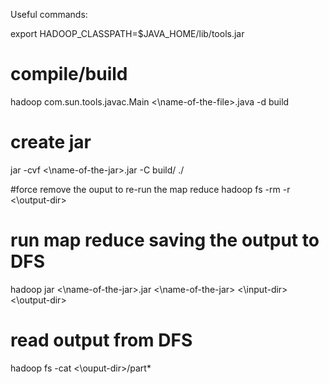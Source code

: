 Useful commands:

export HADOOP_CLASSPATH=$JAVA_HOME/lib/tools.jar

# compile/build
hadoop com.sun.tools.javac.Main <\name-of-the-file>.java -d build

# create jar
jar -cvf <\name-of-the-jar>.jar -C build/ ./

#force remove the ouput to re-run the map reduce
hadoop fs -rm -r <\output-dir>

# run map reduce saving the output to DFS
hadoop jar <\name-of-the-jar>.jar <\name-of-the-jar> <\input-dir> <\output-dir>

# read output from DFS
hadoop fs -cat <\ouput-dir>/part*

